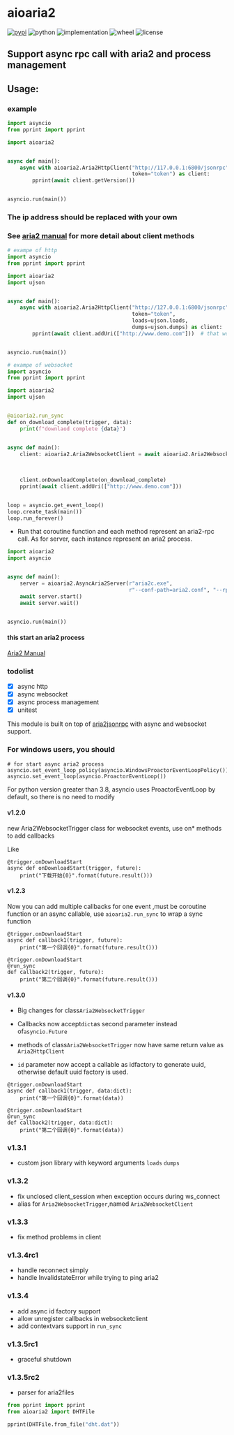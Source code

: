 # aioaria2


[![pypi](https://img.shields.io/pypi/v/aioaria2.svg)](https://pypi.org/project/aioaria2/)
![python](https://img.shields.io/pypi/pyversions/aioaria2)
![implementation](https://img.shields.io/pypi/implementation/aioaria2)
![wheel](https://img.shields.io/pypi/wheel/aioaria2)
![license](https://img.shields.io/github/license/synodriver/aioaria2.svg)

## Support async rpc call with aria2 and process management

## Usage:

### example

```python
import asyncio
from pprint import pprint

import aioaria2


async def main():
    async with aioaria2.Aria2HttpClient("http://117.0.0.1:6800/jsonrpc",
                                        token="token") as client:
        pprint(await client.getVersion())


asyncio.run(main())
```

### The ip address should be replaced with your own

### See [aria2 manual](http://aria2.github.io/manual/en/html/) for more detail about client methods

```python
# exampe of http
import asyncio
from pprint import pprint

import aioaria2
import ujson


async def main():
    async with aioaria2.Aria2HttpClient("http://127.0.0.1:6800/jsonrpc",
                                        token="token",
                                        loads=ujson.loads,
                                        dumps=ujson.dumps) as client:
        pprint(await client.addUri(["http://www.demo.com"]))  # that would start downloading


asyncio.run(main())
```

```python
# exampe of websocket
import asyncio
from pprint import pprint

import aioaria2
import ujson


@aioaria2.run_sync
def on_download_complete(trigger, data):
    print(f"downlaod complete {data}")


async def main():
    client: aioaria2.Aria2WebsocketClient = await aioaria2.Aria2WebsocketClient.new("http://127.0.0.1:6800/jsonrpc",
                                                                                      token="token",
                                                                                      loads=ujson.loads,
                                                                                      dumps=ujson.dumps)
    client.onDownloadComplete(on_download_complete)
    pprint(await client.addUri(["http://www.demo.com"]))


loop = asyncio.get_event_loop()
loop.create_task(main())
loop.run_forever()
```

- Run that coroutine function and each method represent an aria2-rpc call. As for server, each instance represent an aria2 process.

```python
import aioaria2
import asyncio


async def main():
    server = aioaria2.AsyncAria2Server(r"aria2c.exe",
                                       r"--conf-path=aria2.conf", "--rpc-secret=admin", daemon=True)
    await server.start()
    await server.wait()


asyncio.run(main())
```

#### this start an aria2 process

[Aria2 Manual](http://aria2.github.io/manual/en/html/)

### todolist

- [x] async http
- [x] async websocket
- [x] async process management
- [x] unitest

This module is built on top of [aria2jsonrpc](https://xyne.archlinux.ca/projects/python3-aria2jsonrpc)
with async and websocket support.

### For windows users, you should

```
# for start async aria2 process
asyncio.set_event_loop_policy(asyncio.WindowsProactorEventLoopPolicy())
asyncio.set_event_loop(asyncio.ProactorEventLoop())
```

For python version greater than 3.8, asyncio uses ProactorEventLoop by default, so there is no need to modify

#### v1.2.0

new Aria2WebsocketTrigger class for websocket events, use on* methods to add callbacks

Like

```
@trigger.onDownloadStart
async def onDownloadStart(trigger, future):
    print("下载开始{0}".format(future.result()))
```

#### v1.2.3

Now you can add multiple callbacks for one event ,must be coroutine function or an async callable, use ```aioaria2.run_sync``` to wrap a sync function

```
@trigger.onDownloadStart
async def callback1(trigger, future):
    print("第一个回调{0}".format(future.result()))

@trigger.onDownloadStart
@run_sync
def callback2(trigger, future):
    print("第二个回调{0}".format(future.result()))
```

#### v1.3.0

* Big changes for class```Aria2WebsocketTrigger```

* Callbacks now accept```dict```as second parameter instead of```asyncio.Future```
* methods of class```Aria2WebsocketTrigger``` now have same return value as ```Aria2HttpClient```
* ```id``` parameter now accept a callable as idfactory to generate uuid, otherwise default uuid factory is used.


```
@trigger.onDownloadStart
async def callback1(trigger, data:dict):
    print("第一个回调{0}".format(data))

@trigger.onDownloadStart
@run_sync
def callback2(trigger, data:dict):
    print("第二个回调{0}".format(data))
```

### v1.3.1

* custom json library with keyword arguments ```loads``` ```dumps```

### v1.3.2

* fix  unclosed client_session when exception occurs during ws_connect
* alias for ```Aria2WebsocketTrigger```,named ```Aria2WebsocketClient```

### v1.3.3

* fix method problems in client

### v1.3.4rc1

* handle reconnect simply
* handle InvalidstateError while trying to ping aria2

### v1.3.4

* add async id factory support
* allow unregister callbacks in websocketclient
* add contextvars support in ```run_sync```

### v1.3.5rc1

* graceful shutdown

### v1.3.5rc2

* parser for aria2files

```python
from pprint import pprint
from aioaria2 import DHTFile

pprint(DHTFile.from_file("dht.dat"))
```